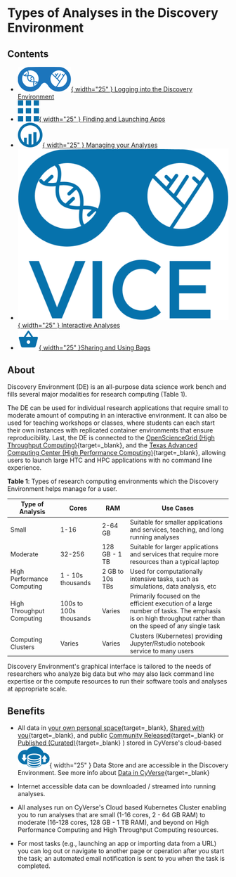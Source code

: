 # Types of Analyses in the Discovery Environment 

## Contents

- [![de](../assets/de/logos/deIcon.svg){ width="25" } Logging into the Discovery Environment](../de/login.md)
- [![apps](../assets/de/menu_items/appsIcon.svg){ width="25" } Finding and Launching Apps](../de/using_apps.md)
- [![analysis](../assets/de/menu_items/analysisIcon.svg){ width="25" }  Managing your Analyses](../de/managing_analyses.md)
- [![vice](../assets/de/logos/deviceIcon.png){ width="25" } Interactive Analyses](../de/vice.md)
- [![bags](../assets/de/icons/bagIcon.svg){ width="25" }Sharing and Using Bags](../de/bags.md)

## About

Discovery Environment (DE) is an all-purpose data science work bench and fills several major modalities for research computing (Table 1). 

The DE can be used for individual research applications that require small to moderate amount of computing in an interactive environment. It can also be used for teaching workshops or classes, where students can each start their own instances with replicated container environments that ensure reproducibility. Last, the DE is connected to the [OpenScienceGrid (High Throughput Computing)](https://osg-htc.org/){target=_blank}, and the [Texas Advanced Computing Center (High Performance Computing)](https://www.tacc.utexas.edu/){target=_blank}, allowing users to launch large HTC and HPC applications with no command line experience.

**Table 1**: Types of research computing environments which the Discovery Environment helps manage for a user.

| Type of Analysis | Cores | RAM | Use Cases |
|------------------|-------|-----|-----------|
| Small | 1-16 | 2-64 GB | Suitable for smaller applications and services, teaching, and long running analyses |
| Moderate | 32-256 | 128 GB - 1 TB | Suitable for larger applications and services that require more resources than a typical laptop |
| High Performance Computing | 1 - 10s thousands | 2 GB to 10s TBs | Used for computationally intensive tasks, such as simulations, data analysis, etc |
| High Throughput Computing | 100s to 100s thousands | Varies | Primarily focused on the efficient execution of a large number of tasks. The emphasis is on high throughput rather than on the speed of any single task |
| Computing Clusters | Varies | Varies | Clusters (Kubernetes) providing Jupyter/Rstudio notebook service to many users |

Discovery Environment's graphical interface is tailored to the needs of researchers who analyze big data but who may also lack command line expertise or the compute resources to run their software tools and analyses at appropriate scale.

## Benefits

-   All data in [your own personal space](https://de.cyverse.org/data/ds/){target=_blank}, [Shared with you](https://de.cyverse.org/data/ds/iplant/home?selectedOrder=asc&selectedOrderBy=name&selectedPage=0&selectedRowsPerPage=100){target=_blank}, and public [Community Released](https://de.cyverse.org/data/ds/iplant/home/shared?selectedOrder=asc&selectedOrderBy=name&selectedPage=0&selectedRowsPerPage=100){target=_blank} or [Published (Curated)](https://de.cyverse.org/data/ds/iplant/home/shared/commons_repo/curated?selectedOrder=asc&selectedOrderBy=name&selectedPage=0&selectedRowsPerPage=100){target=_blank} ) stored in CyVerse's cloud-based ![data](../assets/de/menu_items/dataIcon.svg){ width="25" } Data Store and are accessible in the Discovery Environment. See more info about [Data in CyVerse](../manage_data){target=_blank}

- Internet accessible data can be downloaded / streamed into running analyses.
  
-   All analyses run on CyVerse's Cloud based Kubernetes Cluster enabling you to run analyses that are small (1-16 cores, 2 - 64 GB RAM) to moderate (16-128 cores, 128 GB - 1 TB RAM), and beyond on High Performance Computing and High Throughput Computing resources.

-   For most tasks (e.g., launching an app or importing data from a URL) you can log out or navigate to another page or operation after you start the task; an automated email notification is sent to you when the task is completed.

[de]: ../assets/de/logos/deIcon.svg
[home]: ../assets/de/menu_items/homeIcon.svg
[data]: ../assets/de/menu_items/dataIcon.svg
[apps]: ../assets/de/menu_items/appsIcon.svg
[analyses]: ../assets/de/menu_items/analysisIcon.svg
[vice]: ../assets/de/logos/deviceIcon.png

